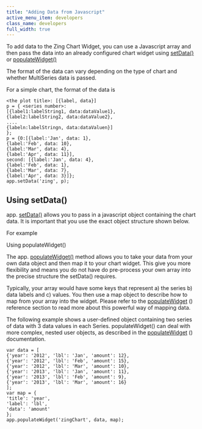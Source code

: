 ```yaml
---
title: "Adding Data from Javascript"
active_menu_item: developers
class_name: developers
full_width: true
---
```



To add data to the Zing Chart Widget, you can use a Javascript array and then pass the data into an already configured chart widget using [setData()](../../../scripting-apis/client-api/widget-data-state-manipulation/setdata.htm) or [populateWidget()](../../../scripting-apis/client-api/widget-data-state-manipulation/populatewidget()/index.htm)

The format of the data can vary depending on the type of chart and whether MultiSeries data is passed.

For a simple chart, the format of the data is

    <the plot title>: [{label, data}]
    p = { <series number>:
    [{label1:labelString1, data:dataValue1},
    {label2:labelString2, data:dataValue2},
    ....
    {labeln:labelStringn, data:dataValuen}]
    };
    p = {0:[{label:'Jan', data: 1},
    {label:'Feb', data: 10},
    {label:'Mar', data: 4},
    {label:'Apr', data: 11}],
    second: [{label:'Jan', data: 4},
    {label:'Feb', data: 1},
    {label:'Mar', data: 7},
    {label:'Apr', data: 3}]};
    app.setData('zing', p);
   

## Using setData()

app. [setData()](../../../scripting-apis/client-api/widget-data-state-manipulation/setdata.htm) allows you to pass in a javascript object containing the chart data. It is important that you use the exact object structure shown below.

For example

Using populateWidget()

The app. [populateWidget()](../../../scripting-apis/client-api/widget-data-state-manipulation/populatewidget()/index.htm) method allows you to take your data from your own data object and then map it to your chart widget. This give you more flexibility and means you do not have do pre-process your own array into the precise structure the setData() requires.

Typically, your array would have some keys that represent a) the series b) data labels and c) values. You then use a map object to describe how to map from your array into the widget. Please refer to the [populateWidget](../../../scripting-apis/client-api/widget-data-state-manipulation/populatewidget()/index.htm) () reference section to read more about this powerful way of mapping data.

The following example shows a user-defined object containing two series of data with 3 data values in each Series. populateWidget() can deal with more complex, nested user objects, as described in the [populateWidget](../../../scripting-apis/client-api/widget-data-state-manipulation/populatewidget()/index.htm) () documentation.

    var data = [
    {'year': '2012', 'lbl': 'Jan', 'amount': 12},
    {'year': '2012', 'lbl': 'Feb', 'amount': 15},
    {'year': '2012', 'lbl': 'Mar', 'amount': 10},
    {'year': '2013', 'lbl': 'Jan', 'amount': 11},
    {'year': '2013', 'lbl': 'Feb', 'amount': 9},
    {'year': '2013', 'lbl': 'Mar', 'amount': 16}
    ];
    var map = {
    'title': 'year',
    'label': 'lbl',
    'data': 'amount'
    };
    app.populateWidget('zingChart', data, map);
   

